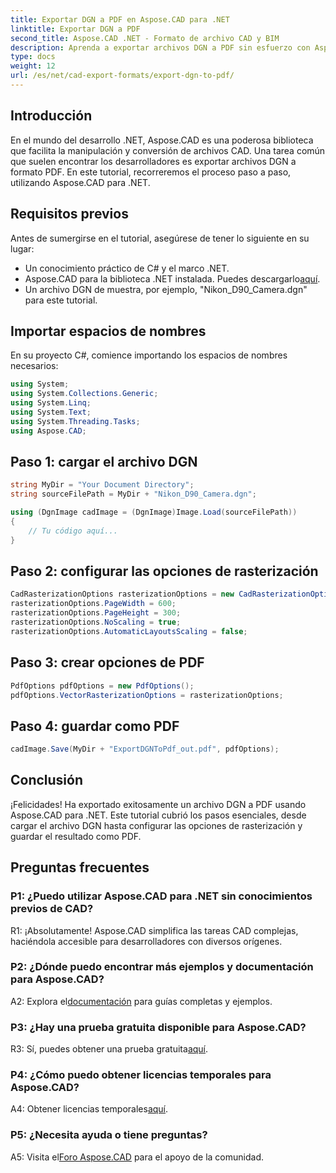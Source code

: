 ```yaml
---
title: Exportar DGN a PDF en Aspose.CAD para .NET
linktitle: Exportar DGN a PDF
second_title: Aspose.CAD .NET - Formato de archivo CAD y BIM
description: Aprenda a exportar archivos DGN a PDF sin esfuerzo con Aspose.CAD para .NET. Una guía paso a paso para una manipulación perfecta de archivos CAD.
type: docs
weight: 12
url: /es/net/cad-export-formats/export-dgn-to-pdf/
---
```

## Introducción

En el mundo del desarrollo .NET, Aspose.CAD es una poderosa biblioteca que facilita la manipulación y conversión de archivos CAD. Una tarea común que suelen encontrar los desarrolladores es exportar archivos DGN a formato PDF. En este tutorial, recorreremos el proceso paso a paso, utilizando Aspose.CAD para .NET.

## Requisitos previos

Antes de sumergirse en el tutorial, asegúrese de tener lo siguiente en su lugar:

- Un conocimiento práctico de C# y el marco .NET.
-  Aspose.CAD para la biblioteca .NET instalada. Puedes descargarlo[aquí](https://releases.aspose.com/cad/net/).
- Un archivo DGN de muestra, por ejemplo, "Nikon_D90_Camera.dgn" para este tutorial.

## Importar espacios de nombres

En su proyecto C#, comience importando los espacios de nombres necesarios:

```csharp
using System;
using System.Collections.Generic;
using System.Linq;
using System.Text;
using System.Threading.Tasks;
using Aspose.CAD;
```

## Paso 1: cargar el archivo DGN

```csharp
string MyDir = "Your Document Directory";
string sourceFilePath = MyDir + "Nikon_D90_Camera.dgn";

using (DgnImage cadImage = (DgnImage)Image.Load(sourceFilePath))
{
    // Tu código aquí...
}
```

## Paso 2: configurar las opciones de rasterización

```csharp
CadRasterizationOptions rasterizationOptions = new CadRasterizationOptions();
rasterizationOptions.PageWidth = 600;
rasterizationOptions.PageHeight = 300;
rasterizationOptions.NoScaling = true;
rasterizationOptions.AutomaticLayoutsScaling = false;
```

## Paso 3: crear opciones de PDF

```csharp
PdfOptions pdfOptions = new PdfOptions();
pdfOptions.VectorRasterizationOptions = rasterizationOptions;
```

## Paso 4: guardar como PDF

```csharp
cadImage.Save(MyDir + "ExportDGNToPdf_out.pdf", pdfOptions);
```

## Conclusión

¡Felicidades! Ha exportado exitosamente un archivo DGN a PDF usando Aspose.CAD para .NET. Este tutorial cubrió los pasos esenciales, desde cargar el archivo DGN hasta configurar las opciones de rasterización y guardar el resultado como PDF.

## Preguntas frecuentes

### P1: ¿Puedo utilizar Aspose.CAD para .NET sin conocimientos previos de CAD?

R1: ¡Absolutamente! Aspose.CAD simplifica las tareas CAD complejas, haciéndola accesible para desarrolladores con diversos orígenes.

### P2: ¿Dónde puedo encontrar más ejemplos y documentación para Aspose.CAD?

 A2: Explora el[documentación](https://reference.aspose.com/cad/net/) para guías completas y ejemplos.

### P3: ¿Hay una prueba gratuita disponible para Aspose.CAD?

R3: Sí, puedes obtener una prueba gratuita[aquí](https://releases.aspose.com/).

### P4: ¿Cómo puedo obtener licencias temporales para Aspose.CAD?

 A4: Obtener licencias temporales[aquí](https://purchase.aspose.com/temporary-license/).

### P5: ¿Necesita ayuda o tiene preguntas?

A5: Visita el[Foro Aspose.CAD](https://forum.aspose.com/c/cad/19) para el apoyo de la comunidad.
